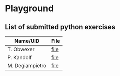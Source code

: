 # Playground

## List of submitted python exercises 

| Name/UID    | File        |
| ----------- | ----------- |
| T. Obwexer  | [file](python_ex1/Ex_1_Obwexer.py) |
| P. Kandolf  | [file](python_ex1/kandolf.py)
| M. Degiampietro | [file](python_ex1/degiampietro.py)
